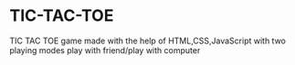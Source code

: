 # TIC-TAC-TOE
TIC TAC TOE game made with the help of HTML,CSS,JavaScript with two playing modes play with friend/play with computer
